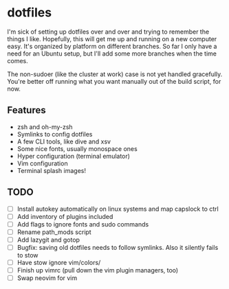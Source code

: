 # dotfiles

I'm sick of setting up dotfiles over and over and trying to remember the things I
like. Hopefully, this will get me up and running on a new computer easy. It's
organized by platform on different branches. So far I only have a need for an Ubuntu
setup, but I'll add some more branches when the time comes.

The non-sudoer (like the cluster at work) case is not yet handled gracefully. You're 
better off running what you want manually out of the build script, for now. 

Features
--------
* zsh and oh-my-zsh
* Symlinks to config dotfiles
* A few CLI tools, like dive and xsv
* Some nice fonts, usually monospace ones
* Hyper configuration (terminal emulator)
* Vim configuration
* Terminal splash images!

## TODO
- [ ]  Install autokey automatically on linux systems and map capslock to ctrl
- [ ]  Add inventory of plugins included
- [ ]  Add flags to ignore fonts and sudo commands
- [ ]  Rename path_mods script
- [ ]  Add lazygit and gotop
- [ ]  Bugfix: saving old dotfiles needs to follow symlinks. Also it silently fails to stow
- [ ]  Have stow ignore vim/colors/
- [ ]  Finish up vimrc (pull down the vim plugin managers, too)
- [ ]  Swap neovim for vim
